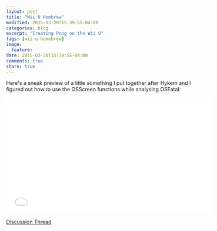 ```yaml
---
layout: post
title: "Wii U Hombrew"
modified: 2015-03-20T15:39:55-04:00
categories: blog
excerpt: "Creating Pong on the Wii U"
tags: [wii-u-homebrew]
image:
  feature:
date: 2015-03-20T15:39:55-04:00
comments: true
share: true
---
```

Here's a sneak preview of a little something I put together after Hykem and I figured out how to use the OSScreen functions while analysing OSFatal:
<iframe width="560" height="315" src="//www.youtube.com/embed/5ca_qIKwPwY" frameborder="0"> </iframe>

<a href="http://gbatemp.net/threads/video-first-wii-u-homebrew-game-pong.383020/">Discussion Thread</a>
